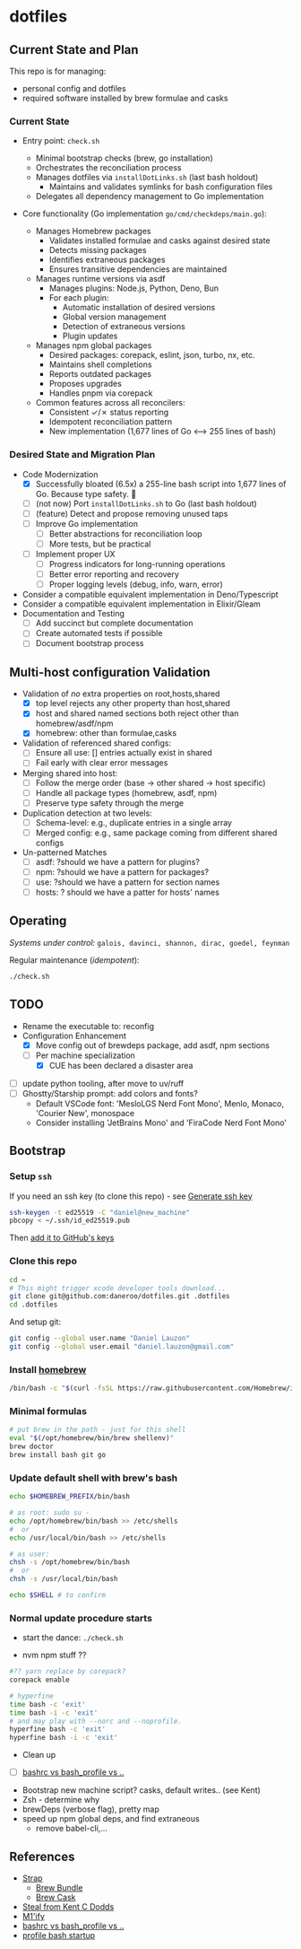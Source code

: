 # dotfiles

## Current State and Plan

This repo is for managing:

- personal config and dotfiles
- required software installed by brew formulae and casks

### Current State

- Entry point: `check.sh`
  - Minimal bootstrap checks (brew, go installation)
  - Orchestrates the reconciliation process
  - Manages dotfiles via `installDotLinks.sh` (last bash holdout)
    - Maintains and validates symlinks for bash configuration files
  - Delegates all dependency management to Go implementation

- Core functionality (Go implementation `go/cmd/checkdeps/main.go`):
  - Manages Homebrew packages
    - Validates installed formulae and casks against desired state
    - Detects missing packages
    - Identifies extraneous packages
    - Ensures transitive dependencies are maintained
  - Manages runtime versions via asdf
    - Manages plugins: Node.js, Python, Deno, Bun
    - For each plugin:
      - Automatic installation of desired versions
      - Global version management
      - Detection of extraneous versions
      - Plugin updates
  - Manages npm global packages
    - Desired packages: corepack, eslint, json, turbo, nx, etc.
    - Maintains shell completions
    - Reports outdated packages
    - Proposes upgrades
    - Handles pnpm via corepack
  - Common features across all reconcilers:
    - Consistent ✓/✗ status reporting
    - Idempotent reconciliation pattern
    - New implementation (1,677 lines of Go <--> 255 lines of bash)

### Desired State and Migration Plan

- Code Modernization
  - [x] Successfully bloated (6.5x) a 255-line bash script into 1,677 lines of Go. Because type safety. 🎉
  - [ ] (not now) Port `installDotLinks.sh` to Go (last bash holdout)
  - [ ] (feature) Detect and propose removing unused taps
  - [ ] Improve Go implementation
    - [ ] Better abstractions for reconciliation loop
    - [ ] More tests, but be practical
  - [ ] Implement proper UX
    - [ ] Progress indicators for long-running operations
    - [ ] Better error reporting and recovery
    - [ ] Proper logging levels (debug, info, warn, error)

- Consider a compatible equivalent implementation in Deno/Typescript
- Consider a compatible equivalent implementation in Elixir/Gleam
- Documentation and Testing
  - [ ] Add succinct but complete documentation
  - [ ] Create automated tests if possible
  - [ ] Document bootstrap process

## Multi-host configuration Validation

- Validation of *no* extra properties on root,hosts,shared
  - [x] top level rejects any other property than host,shared
  - [x] host and shared named sections both reject other than homebrew/asdf/npm
  - [x] homebrew: other than formulae,casks
- Validation of referenced shared configs:
  - [ ] Ensure all use: [] entries actually exist in shared
  - [ ] Fail early with clear error messages
- Merging shared into host:
  - [ ] Follow the merge order (base → other shared → host specific)
  - [ ] Handle all package types (homebrew, asdf, npm)
  - [ ] Preserve type safety through the merge
- Duplication detection at two levels:
  - [ ] Schema-level: e.g., duplicate entries in a single array
  - [ ] Merged config: e.g., same package coming from different shared configs
- Un-patterned Matches
  - [ ] asdf: ?should we have a pattern for plugins?
  - [ ] npm: ?should we have a pattern for packages?
  - [ ] use: ?should we have a pattern for section names
  - [ ] hosts: ? should we have a patter for hosts' names

## Operating

*Systems under control:* `galois, davinci, shannon, dirac, goedel, feynman`

Regular maintenance (*idempotent*):

```bash
./check.sh
```

## TODO

- Rename the executable to: reconfig
- Configuration Enhancement
  - [x] Move config out of brewdeps package, add asdf, npm sections
  - [ ] Per machine specialization
    - [x] CUE has been declared a disaster area
- [ ] update python tooling, after move to uv/ruff
- [ ] Ghostty/Starship prompt: add colors and fonts?
  - Default VSCode font: 'MesloLGS Nerd Font Mono', Menlo, Monaco, 'Courier New', monospace
  - Consider installing 'JetBrains Mono' and 'FiraCode Nerd Font Mono'

## Bootstrap

### Setup `ssh`

If you need an ssh key (to clone this repo) - see [Generate ssh key](https://docs.github.com/en/authentication/connecting-to-github-with-ssh)

```bash
ssh-keygen -t ed25519 -C "daniel@new_machine"
pbcopy < ~/.ssh/id_ed25519.pub
```

Then [add it to GitHub's keys](https://github.com/settings/keys)

### Clone this repo

```bash
cd ~
# This might trigger xcode developer tools download...
git clone git@github.com:daneroo/dotfiles.git .dotfiles
cd .dotfiles
```

And setup git:

```bash
git config --global user.name "Daniel Lauzon"
git config --global user.email "daniel.lauzon@gmail.com"
```

### Install [homebrew](https://brew.sh/)

```bash
/bin/bash -c "$(curl -fsSL https://raw.githubusercontent.com/Homebrew/install/HEAD/install.sh)"
```

### Minimal formulas

```bash
# put brew in the path - just for this shell
eval "$(/opt/homebrew/bin/brew shellenv)"
brew doctor
brew install bash git go
```

### Update default shell with brew's bash

```bash
echo $HOMEBREW_PREFIX/bin/bash

# as root: sudo su -
echo /opt/homebrew/bin/bash >> /etc/shells
#  or
echo /usr/local/bin/bash >> /etc/shells

# as user:
chsh -s /opt/homebrew/bin/bash
#  or
chsh -s /usr/local/bin/bash

echo $SHELL # to confirm
```

### Normal update procedure starts

- start the dance: `./check.sh`

- nvm npm stuff ??

```bash
#?? yarn replace by corepack?
corepack enable
```

```bash
# hyperfine
time bash -c 'exit'
time bash -i -c 'exit'
# and may play with --norc and --noprofile.
hyperfine bash -c 'exit'
hyperfine bash -i -c 'exit'
```

- Clean up

- [ ] [bashrc vs bash_profile vs ..](https://superuser.com/questions/789448/choosing-between-bashrc-profile-bash-profile-etc)
- Bootstrap new machine script? casks, default writes.. (see Kent)
- Zsh - determine why
- brewDeps (verbose flag), pretty map
- speed up npm global deps, and find extraneous
  - remove babel-cli,...

## References

- [Strap](https://github.com/MikeMcQuaid/strap)
  - [Brew Bundle](https://github.com/Homebrew/homebrew-bundle)
  - [Brew Cask](https://github.com/Homebrew/homebrew-cask)
- [Steal from Kent C Dodds](https://github.com/kentcdodds/dotfiles/blob/main/.macos)
- [M1'ify](https://blog.smittytone.net/2021/02/07/how-to-migrate-to-native-homebrew-on-an-m1-mac/)
- [bashrc vs bash_profile vs ..](https://superuser.com/questions/789448/choosing-between-bashrc-profile-bash-profile-etc)
- [profile bash startup](https://stackoverflow.com/questions/5014823/how-can-i-profile-a-bash-shell-script-slow-startup)
